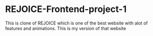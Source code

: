 # REJOICE-Frontend-project-1
This is clone of REJOICE which is one of the best website with alot of features and animations. This is my version of that website
